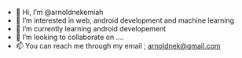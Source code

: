 - 👋 Hi, I’m @arnoldnekemiah
- 👀 I’m interested in web, android development and machine learning
- 🌱 I’m currently learning  android developement
- 💞️ I’m looking to collaborate on ....
- 📫 You can reach me through my email ; arnoldnek@gmail.com 

<!---
arnoldnekemiah/arnoldnekemiah is a ✨ special ✨ repository because its `README.md` (this file) appears on your GitHub profile.
You can click the Preview link to take a look at your changes.
--->
